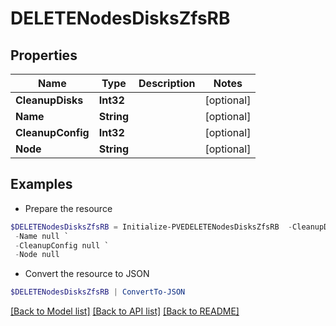 # DELETENodesDisksZfsRB
## Properties

Name | Type | Description | Notes
------------ | ------------- | ------------- | -------------
**CleanupDisks** | **Int32** |  | [optional] 
**Name** | **String** |  | [optional] 
**CleanupConfig** | **Int32** |  | [optional] 
**Node** | **String** |  | [optional] 

## Examples

- Prepare the resource
```powershell
$DELETENodesDisksZfsRB = Initialize-PVEDELETENodesDisksZfsRB  -CleanupDisks null `
 -Name null `
 -CleanupConfig null `
 -Node null
```

- Convert the resource to JSON
```powershell
$DELETENodesDisksZfsRB | ConvertTo-JSON
```

[[Back to Model list]](../README.md#documentation-for-models) [[Back to API list]](../README.md#documentation-for-api-endpoints) [[Back to README]](../README.md)


